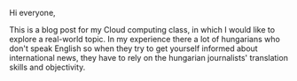 Hi everyone,

This is a blog post for my Cloud computing class, in which I would like to explore a real-world topic. In my experience there a lot of hungarians who don't speak English so when they try to get yourself informed about international news, they have to  rely on the hungarian journalists' translation skills and objectivity.
